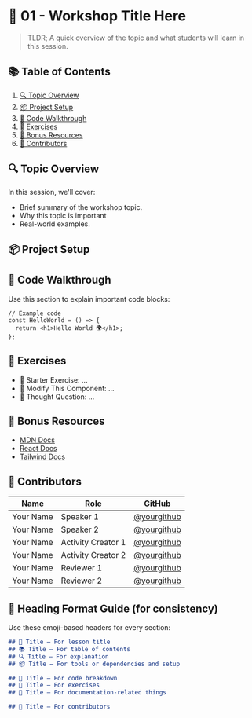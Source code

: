 # 🧠 01 - Workshop Title Here

<!-- TODO: Update this -->
> TLDR; A quick overview of the topic and what students will learn in this session.

## 📚 Table of Contents

<!-- TODO: remember to change this -->
1. [🔍 Topic Overview](#-topic-overview)
2. [📦 Project Setup](#-project-setup)
3. [📄 Code Walkthrough](#-code-walkthrough)
4. [🧪 Exercises](#-exercises)
5. [📝 Bonus Resources](#-bonus-resources)
6. [🙌 Contributors](#-contributors)

## 🔍 Topic Overview

In this session, we'll cover:
* Brief summary of the workshop topic.
* Why this topic is important
* Real-world examples.

## 📦 Project Setup
<!-- TODO: Delete this if not needed -->

## 📄 Code Walkthrough

Use this section to explain important code blocks:

```tsx
// Example code
const HelloWorld = () => {
  return <h1>Hello World 🌍</h1>;
};
```

## 🧪 Exercises

<!-- TODO: Depends on you -->
* 🏁 Starter Exercise: ...
* 🔧 Modify This Component: ...
* 🧠 Thought Question: ...

## 📝 Bonus Resources

<!-- TODO: Edit or change this, can add youtube link if applicable -->
* [MDN Docs](https://developer.mozilla.org/)
* [React Docs](https://react.dev/)
* [Tailwind Docs](https://tailwindcss.com/)

## 🙌 Contributors
<!-- TODO: Update this, add your name, edit the role and github username and links -->
| Name         | Role                | GitHub                                             |
| ------------ | ------------------- | -------------------------------------------------- |
| Your Name    | Speaker 1 | [@yourgithub](https://github.com/yourgithub)       |
| Your Name    | Speaker 2 | [@yourgithub](https://github.com/yourgithub)       |
| Your Name | Activity Creator 1         | [@yourgithub](https://github.com/yourgithub)       |
| Your Name | Activity Creator 2         | [@yourgithub](https://github.com/yourgithub)       |
| Your Name | Reviewer 1         | [@yourgithub](https://github.com/yourgithub)       |
| Your Name | Reviewer 2         | [@yourgithub](https://github.com/yourgithub)       |

<!-- TODO: Delete this section when you are done-->
## 📌 Heading Format Guide (for consistency)

Use these emoji-based headers for every section:

```md
## 🧠 Title – For lesson title
## 📚 Title – For table of contents
## 🔍 Title – For explanation
## 📦 Title – For tools or dependencies and setup

## 📄 Title – For code breakdown
## 🧪 Title – For exercises
## 📝 Title – For documentation-related things

## 🙌 Title – For contributors
```